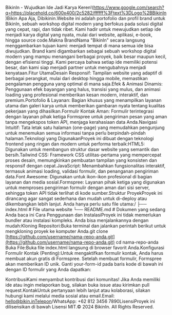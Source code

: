 BikinIn - Wujudkan Ide Jadi Karya Keren!(https://www.google.com/search?q=https://placehold.co/600x400/2c5282/ffffff%3Ftext%3DLogo%2BBikinIn)Bikin Apa Aja, Dibikinin.Website ini adalah portofolio dan profil brand untuk BikinIn, sebuah workshop digital modern yang berfokus pada solusi digital yang cepat, rapi, dan tidak ribet. Kami hadir untuk mewujudkan setiap ide menjadi karya digital yang nyata, mulai dari website, aplikasi, e-book, hingga source code.Makna BrandNama "BikinIn" secara langsung menggambarkan tujuan kami: menjadi tempat di mana semua ide bisa diwujudkan. Brand kami digambarkan sebagai sebuah workshop digital modern yang mampu menangani berbagai proyek, baik besar maupun kecil, dengan efisiensi tinggi. Kami percaya bahwa setiap ide memiliki potensi besar, dan kami siap menjadi partner untuk mengubahnya menjadi kenyataan.Fitur UtamaDesain Responsif: Tampilan website yang adaptif di berbagai perangkat, mulai dari desktop hingga mobile, memastikan pengalaman pengguna yang optimal di mana saja.Efek & Animasi Dinamis: Penggunaan efek bayangan yang halus, transisi yang mulus, dan animasi loading yang profesional memberikan kesan modern, interaktif, dan premium.Portofolio & Layanan: Bagian khusus yang menampilkan layanan utama dan galeri karya untuk memberikan gambaran nyata tentang kualitas pekerjaan yang dihasilkan.Formulir Kontak Aman: Formulir terintegrasi dengan layanan pihak ketiga Formspree untuk pengiriman pesan yang aman tanpa mengekspos token API, menjaga kerahasiaan data Anda.Navigasi Intuitif: Tata letak satu halaman (one-page) yang memudahkan pengunjung untuk menemukan semua informasi tanpa perlu berpindah-pindah halaman.Teknologi yang DigunakanProyek ini dibuat dengan teknologi frontend yang ringan dan modern untuk performa terbaik:HTML5: Digunakan untuk membangun struktur dasar website yang semantik dan bersih.Tailwind CSS: Framework CSS utilitas-pertama yang mempercepat proses desain, memungkinkan pembuatan tampilan yang konsisten dan responsif dengan cepat.JavaScript: Menambahkan fungsionalitas interaktif, termasuk animasi loading, validasi formulir, dan penanganan pengiriman data.Font Awesome: Digunakan untuk ikon-ikon profesional di bagian layanan dan media sosial.Formspree: Layanan pihak ketiga yang digunakan untuk memproses pengiriman formulir dengan aman dari sisi server, sehingga token API tidak terlihat di kode sumber.Struktur ProyekProyek ini dirancang agar sangat sederhana dan mudah untuk di-deploy atau dikembangkan lebih lanjut. Anda hanya perlu satu file utama:/
├── index.html        # File utama website
└── README.md         # Dokumen yang sedang Anda baca ini
Cara Penggunaan dan InstalasiProyek ini tidak memerlukan bundler atau instalasi kompleks. Anda bisa menjalankannya dengan mudah:Kloning Repositori:Buka terminal dan jalankan perintah berikut untuk mengkloning proyek ke komputer Anda.git clone [https://github.com/username/nama-repo-anda.git](https://github.com/username/nama-repo-anda.git)
cd nama-repo-anda
Buka File:Buka file index.html langsung di browser favorit Anda.Konfigurasi Formulir Kontak (Penting):Untuk mengaktifkan formulir kontak, Anda harus membuat akun gratis di Formspree. Setelah membuat formulir, Formspree akan memberikan ID unik. Ganti your-form-id pada baris kode di bawah ini dengan ID formulir yang Anda dapatkan:<form id="contact-form" action="[https://formspree.io/f/your-form-id](https://formspree.io/f/your-form-id)" method="POST">
KontribusiKami menyambut kontribusi dari komunitas! Jika Anda memiliki ide atau ingin melaporkan bug, silakan buka issue atau kirimkan pull request.KontakUntuk pertanyaan lebih lanjut atau kolaborasi, silakan hubungi kami melalui media sosial atau email.Email: hello@bikin.inTelepon/WhatsApp: +62 812 3456 7890LisensiProyek ini dilisensikan di bawah Lisensi MIT.© 2024 BikinIn. All Rights Reserved.
